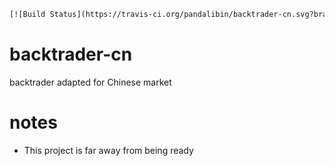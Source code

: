 ```html
[![Build Status](https://travis-ci.org/pandalibin/backtrader-cn.svg?branch=master)](https://travis-ci.org/pandalibin/backtrader-cn)
```

# backtrader-cn

backtrader adapted for Chinese market

# notes

* This project is far away from being ready 


